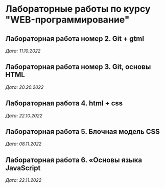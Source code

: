 # Лабораторные работы по курсу "WEB-программирование"

## Лабораторная работа номер 2. Git + gtml

*Дата: 11.10.2022*

## Лабораторная работа номер 3. Git, основы HTML

*Дата: 20.20.2022*

## Лабораторная работа 4. html + css

*Дата: 22.10.2022*

## Лабораторная работа 5. Блочная модель CSS

*Дата: 08.11.2022*

## Лабораторная работа 6. «Основы языка JavaScript

*Дата: 22.11.2022*


